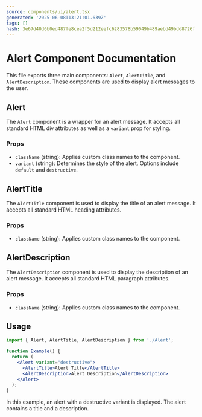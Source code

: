 ```yaml
---
source: components/ui/alert.tsx
generated: '2025-06-08T13:21:01.639Z'
tags: []
hash: 3e67d40d6b0ed487fe8cea2f5d212eefc6283578b59049b489aebd49bdd8726f
---
```

# Alert Component Documentation

This file exports three main components: `Alert`, `AlertTitle`, and `AlertDescription`. These components are used to display alert messages to the user.

## Alert

The `Alert` component is a wrapper for an alert message. It accepts all standard HTML div attributes as well as a `variant` prop for styling.

### Props

- `className` (string): Applies custom class names to the component.
- `variant` (string): Determines the style of the alert. Options include `default` and `destructive`.

## AlertTitle

The `AlertTitle` component is used to display the title of an alert message. It accepts all standard HTML heading attributes.

### Props

- `className` (string): Applies custom class names to the component.

## AlertDescription

The `AlertDescription` component is used to display the description of an alert message. It accepts all standard HTML paragraph attributes.

### Props

- `className` (string): Applies custom class names to the component.

## Usage

```jsx
import { Alert, AlertTitle, AlertDescription } from './Alert';

function Example() {
  return (
    <Alert variant="destructive">
      <AlertTitle>Alert Title</AlertTitle>
      <AlertDescription>Alert Description</AlertDescription>
    </Alert>
  );
}
```

In this example, an alert with a destructive variant is displayed. The alert contains a title and a description.
